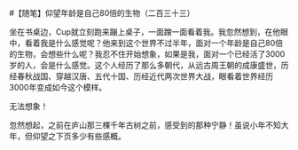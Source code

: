 #【随笔】仰望年龄是自己80倍的生物（二百三十三）

坐在书桌边，Cup就立刻跑来蹦上桌子，一面蹭一面看着我。我忽然想到，在他眼中，看着我是什么感觉呢？他来到这个世界不过半年，面对一个年龄是自己80倍的生物，会想些什么呢？我忍不住开始想象，如果是我，面对一个已经活了3000岁的人，会是什么感觉。这个人经历了那么多朝代，从远古周王朝的成康盛世，历经春秋战国、穿越汉唐、五代十国、历经近代两次世界大战，眼看着世界经历3000年变成如今这个模样。

无法想象！

忽然想起，之前在庐山那三棵千年古树之前，感受到的那种宁静！虽说小年不知大年，但仰望之下页多少有些感概。
